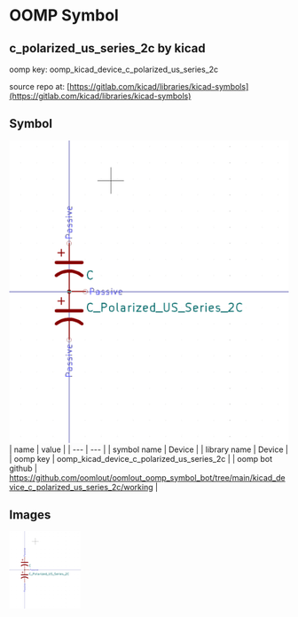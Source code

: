 # OOMP Symbol  
## c_polarized_us_series_2c  by kicad  
  
oomp key: oomp_kicad_device_c_polarized_us_series_2c  
  
source repo at: [https://gitlab.com/kicad/libraries/kicad-symbols](https://gitlab.com/kicad/libraries/kicad-symbols)  
## Symbol  
  
[![working.png](working_600.png)](working.png)  
| name | value | 
| --- | --- | 
| symbol name | Device | 
| library name | Device | 
| oomp key | oomp_kicad_device_c_polarized_us_series_2c | 
| oomp bot github | https://github.com/oomlout/oomlout_oomp_symbol_bot/tree/main/kicad_device_c_polarized_us_series_2c/working | 
## Images  
  
[![working.png](working_140.png)](working.png)  
